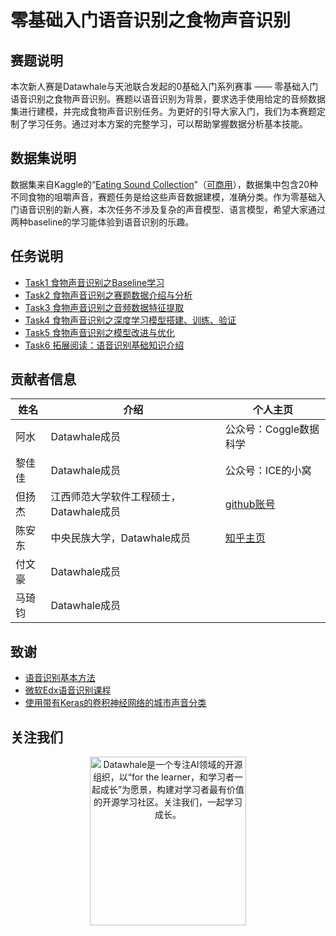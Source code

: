 ﻿# 零基础入门语音识别之食物声音识别

## 赛题说明
本次新人赛是Datawhale与天池联合发起的0基础入门系列赛事 —— 零基础入门语音识别之食物声音识别。赛题以语音识别为背景，要求选手使用给定的音频数据集进行建模，并完成食物声音识别任务。为更好的引导大家入门，我们为本赛题定制了学习任务。通过对本方案的完整学习，可以帮助掌握数据分析基本技能。

## 数据集说明
数据集来自Kaggle的“[Eating Sound Collection](https://www.kaggle.com/mashijie/eating-sound-collection)”（[可商用](https://opendatacommons.org/licenses/pddl/1-0/)），数据集中包含20种不同食物的咀嚼声音，赛题任务是给这些声音数据建模，准确分类。作为零基础入门语音识别的新人赛，本次任务不涉及复杂的声音模型、语言模型，希望大家通过两种baseline的学习能体验到语音识别的乐趣。

## 任务说明
- [Task1 食物声音识别之Baseline学习](https://github.com/datawhalechina/team-learning-nlp/tree/master/FoodVoiceRecognition/Task1%20%E9%A3%9F%E7%89%A9%E5%A3%B0%E9%9F%B3%E8%AF%86%E5%88%AB%E4%B9%8BBaseline%E5%AD%A6%E4%B9%A0)
- [Task2 食物声音识别之赛题数据介绍与分析](https://github.com/datawhalechina/team-learning-nlp/tree/master/FoodVoiceRecognition/Task2%20%E9%A3%9F%E7%89%A9%E5%A3%B0%E9%9F%B3%E8%AF%86%E5%88%AB%E4%B9%8B%E8%B5%9B%E9%A2%98%E6%95%B0%E6%8D%AE%E4%BB%8B%E7%BB%8D%E4%B8%8E%E5%88%86%E6%9E%90)
- [Task3 食物声音识别之音频数据特征提取](https://github.com/datawhalechina/team-learning-nlp/tree/master/FoodVoiceRecognition/Task3%20%E9%A3%9F%E7%89%A9%E5%A3%B0%E9%9F%B3%E8%AF%86%E5%88%AB%E4%B9%8B%E9%9F%B3%E9%A2%91%E6%95%B0%E6%8D%AE%E7%89%B9%E5%BE%81%E6%8F%90%E5%8F%96)
- [Task4 食物声音识别之深度学习模型搭建、训练、验证](https://github.com/datawhalechina/team-learning-nlp/tree/master/FoodVoiceRecognition/Task4%20%E9%A3%9F%E7%89%A9%E5%A3%B0%E9%9F%B3%E8%AF%86%E5%88%AB%E4%B9%8B%E6%B7%B1%E5%BA%A6%E5%AD%A6%E4%B9%A0%E6%A8%A1%E5%9E%8B%E6%90%AD%E5%BB%BA%E4%B8%8E%E8%AE%AD%E7%BB%83)
- [Task5 食物声音识别之模型改进与优化](https://github.com/datawhalechina/team-learning-nlp/tree/master/FoodVoiceRecognition/Task5%20%E9%A3%9F%E7%89%A9%E5%A3%B0%E9%9F%B3%E8%AF%86%E5%88%AB%E4%B9%8B%E6%A8%A1%E5%9E%8B%E6%94%B9%E8%BF%9B%E4%B8%8E%E4%BC%98%E5%8C%96)
- [Task6 拓展阅读：语音识别基础知识介绍](https://github.com/datawhalechina/team-learning-nlp/tree/master/FoodVoiceRecognition/Task6%20%E6%8B%93%E5%B1%95%E9%98%85%E8%AF%BB%EF%BC%9A%E8%AF%AD%E9%9F%B3%E8%AF%86%E5%88%AB%E5%9F%BA%E7%A1%80%E7%9F%A5%E8%AF%86%E4%BB%8B%E7%BB%8D)

## 贡献者信息
| 姓名                                                         | 介绍                                                         | 个人主页                                                         |
| ------------------------------------------------------------ | ------------------------------------------------------------ | ------------------------------------------------------------ |
| 阿水 |Datawhale成员 | 公众号：Coggle数据科学    |
| 黎佳佳 |Datawhale成员 |  公众号：ICE的小窝   |
| 但扬杰 | 江西师范大学软件工程硕士，Datawhale成员 |  [github账号](https://github.com/jianghusanren007)    |
| 陈安东 | 中央民族大学，Datawhale成员 |   [知乎主页](https://www.zhihu.com/people/wang-ya-fei-48)    |
| 付文豪 | Datawhale成员  |         |
| 马琦钧 |Datawhale成员 |       |

## 致谢
- [语音识别基本方法](https://mp.weixin.qq.com/mp/appmsgalbum?__biz=MzI2MzU4NDI4NA==&action=getalbum&album_id=1472128841614753794&scene=173&from_msgid=2247484000&from_itemidx=1&count=3#wechat_redirect)
- [微软Edx语音识别课程](http://fancyerii.github.io/2019/05/25/dev287x/)
- [使用带有Keras的卷积神经网络的城市声音分类](https://medium.com/gradientcrescent/urban-sound-classification-using-convolutional-neural-networks-with-keras-theory-and-486e92785df4)

## 关注我们
<div align=center><img src="https://raw.githubusercontent.com/datawhalechina/pumpkin-book/master/res/qrcode.jpeg" width = "250" height = "270" alt="Datawhale是一个专注AI领域的开源组织，以“for the learner，和学习者一起成长”为愿景，构建对学习者最有价值的开源学习社区。关注我们，一起学习成长。"></div>
